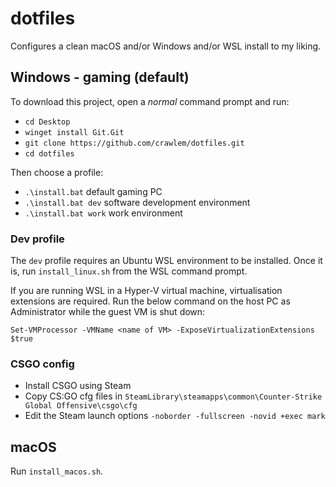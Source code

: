 # dotfiles

Configures a clean macOS and/or Windows and/or WSL install to my liking. 

## Windows - gaming (default)

To download this project, open a *normal* command prompt and run:
- `cd Desktop`
- `winget install Git.Git`
- `git clone https://github.com/crawlem/dotfiles.git`
- `cd dotfiles`

Then choose a profile:
- `.\install.bat` default gaming PC
- `.\install.bat dev` software development environment
- `.\install.bat work` work environment

### Dev profile

The `dev` profile requires an Ubuntu WSL environment to be installed. Once it is, run `install_linux.sh` from the WSL command prompt.

If you are running WSL in a Hyper-V virtual machine, virtualisation extensions are required. Run the below command on the host PC as Administrator while the guest VM is shut down:

`Set-VMProcessor -VMName <name of VM> -ExposeVirtualizationExtensions $true`

### CSGO config

- Install CSGO using Steam
- Copy CS:GO cfg files in `SteamLibrary\steamapps\common\Counter-Strike Global Offensive\csgo\cfg`
- Edit the Steam launch options `-noborder -fullscreen -novid +exec mark`

## macOS

Run `install_macos.sh`.